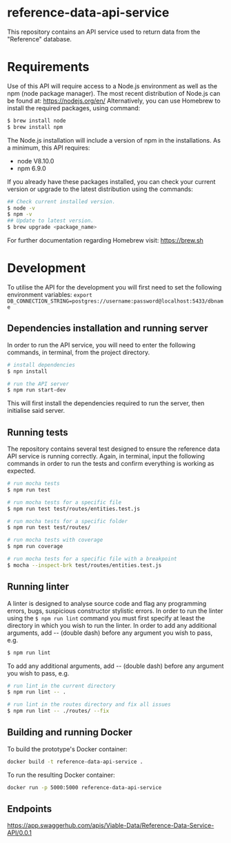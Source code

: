 # reference-data-api-service
This repository contains an API service used to return data from the "Reference" database. 

# Requirements  
Use of this API will require access to a Node.js environment as well as the npm (node package manager). The most recent distribution of Node.js can be found at:
https://nodejs.org/en/
Alternatively, you can use Homebrew to install the required packages, using command:

```bash
$ brew install node
$ brew install npm
```
The Node.js installation will include a version of npm in the installations. 
As a minimum, this API requires:
- node V8.10.0
- npm 6.9.0

If you already have these packages installed, you can check your current version or upgrade to the latest distribution using the commands:

```sh
## Check current installed version.
$ node -v
$ npm -v
## Update to latest version.
$ brew upgrade <package_name>
```
For further documentation regarding Homebrew visit:
https://brew.sh

# Development
To utilise the API for the development you will first need to set the following environment variables:
`export DB_CONNECTION_STRING=postgres://username:password@localhost:5433/dbname`

## Dependencies installation and running server
In order to run the API service, you will need to enter the following commands, in terminal, from the project directory. 

```bash
# install dependencies
$ npn install

# run the API server
$ npm run start-dev
```
This will first install the dependencies required to run the server, then initialise said server.

## Running tests
The repository contains several test designed to ensure the reference data API service is running correctly. Again, in terminal, input the following commands in order to run the tests and confirm everything is working as expected.

```bash
# run mocha tests
$ npm run test

# run mocha tests for a specific file
$ npm run test test/routes/entities.test.js

# run mocha tests for a specific folder
$ npm run test test/routes/

# run mocha tests with coverage
$ npm run coverage

# run mocha tests for a specific file with a breakpoint
$ mocha --inspect-brk test/routes/entities.test.js
```

## Running linter
A linter is designed to analyse source code and flag any programming errors, bugs, suspicious constructor stylistic errors. In order to run the linter using the `$ npm run lint` command you must first specify at least the directory in which you wish to run the linter. 
In order to add any additional arguments, add -- (double dash) before any argument you wish to pass, e.g.


```bash
$ npm run lint
```
To add any additional arguments, add -- (double dash) before any argument you wish to pass, e.g.

```bash
# run lint in the current directory
$ npm run lint -- .

# run lint in the routes directory and fix all issues
$ npm run lint -- ./routes/ --fix
```

## Building and running Docker
To build the prototype's Docker container:
```sh
docker build -t reference-data-api-service .
```

To run the resulting Docker container:
```sh
docker run -p 5000:5000 reference-data-api-service
```

## Endpoints
https://app.swaggerhub.com/apis/Viable-Data/Reference-Data-Service-API/0.0.1

